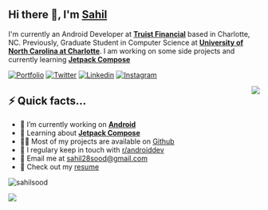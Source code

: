 <h2>Hi there 👋, I'm <a href="https://sahilsood.com/">Sahil</a></h2>
<p>I'm currently an Android Developer at <strong><a href="https://www.truist.com/">Truist Financial</a></strong> based in Charlotte, NC. Previously, Graduate Student in Computer Science at <strong><a href="https://www.charlotte.edu/">University of North Carolina at Charlotte</a></strong>. I am working on some side projects and currently learning <strong><a href="https://developer.android.com/jetpack/compose ">Jetpack Compose</a></strong></p>

[![Portfolio](https://img.shields.io/badge/%20-sahilsood.com-9cf?style=for-the-badge)](https://sahilsood.com/)
[![Twitter](https://img.shields.io/badge/-Twitter-red?style=for-the-badge&logo=twitter)](https://twitter.com/sahil_sood28)
[![Linkedin](https://img.shields.io/badge/-LinkedIn-blue?style=for-the-badge&logo=Linkedin)](https://www.linkedin.com/in/sahilsood28/)
[![Instagram](https://img.shields.io/badge/-Instagram-9cf?style=for-the-badge&logo=instagram)](https://www.instagram.com/sahilsood28/)

<img align="right" src="https://media.giphy.com/media/6UFgdU9hirj1pAOJyN/giphy.gif" />
<h2>⚡️ Quick facts...</h2>
<ul>
<li>🔭 I’m currently working on <strong><a href="https://www.android.com/">Android</a></strong></li>
<li>🧐 Learning about <strong><a href="https://developer.android.com/jetpack/compose ">Jetpack Compose</a></strong></li>
<li>👨‍💻 Most of my projects are available on <a href="https://github.com/sahilsood/">Github</a></li>
<li>📝 I regulary keep in touch with <a href="https://www.reddit.com/r/androiddev/">r/androiddev</a></li>
<li>💬 Email me at <a href="mailto:sahil28sood@gmail.com">sahil28sood@gmail.com</a></li>
<li>📙 Check out my <a href="https://sahilsood.com/SahilSoodResume.pdf">resume</a></li>
</ul>
</p>
<img src="https://github-readme-stats.vercel.app/api?username=sahilsood&show_icons=true&count_private=true" alt="sahilsood" />

![](https://komarev.com/ghpvc/?username=sahilsood)
